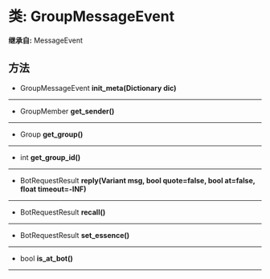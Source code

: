 # 类: GroupMessageEvent  
  
**继承自:** MessageEvent  
  
## 方法 
  
- GroupMessageEvent **init_meta(Dictionary dic)**  
  
---  
  
- GroupMember **get_sender()**  
  
---  
  
- Group **get_group()**  
  
---  
  
- int **get_group_id()**  
  
---  
  
- BotRequestResult **reply(Variant msg, bool quote=false, bool at=false, float timeout=-INF)**  
  
---  
  
- BotRequestResult **recall()**  
  
---  
  
- BotRequestResult **set_essence()**  
  
---  
  
- bool **is_at_bot()**  
  
---  
  

